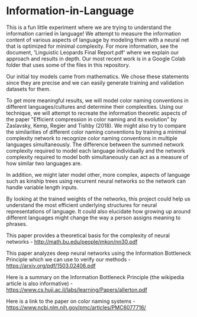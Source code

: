 # Information-in-Language
This is a fun little experiment where we are trying to understand the information carried in language! We attempt to measure the information content of various aspects of language by modeling them with a neural net that is optimized for minimal complexity. For more information, see the document, 'Linguistic Leopards Final Report.pdf' where we explain our approach and results in depth. Our most recent work is in a Google Colab folder that uses some of the files in this repository. 

Our initial toy models came from mathematics. We chose these statements since they are precise and we can easily generate training and validation datasets for them.

To get more meaningful results, we will model color naming conventions in different languages/cultures and determine their complexities. Using our technique, we will attempt to recreate the information theoretic aspects of the paper "Efficient compression in color naming and its evolution" by Zaslavsky, Kemp, Regier and Tishby (2018). We might also try to compare the similarities of different color naming conventions by training a minimal complexity network to recognize color naming conventions in multiple languages simultaneously. The difference between the summed network complexity required to model each language individually and the network complexity required to model both simultaneously can act as a measure of how similar two languages are. 

In addition, we might later model other, more complex, aspects of language such as kinship trees using recurrent neural networks so the network can handle variable length inputs. 

By looking at the trained weights of the networks, this project could help us understand the most efficient underlying structures for neural representations of language. It could also elucidate how growing up around different languages might change the way a person assigns meaning to phrases.

This paper provides a theoretical basis for the complexity of neural networks - http://math.bu.edu/people/mkon/nn30.pdf

This paper analyzes deep neural networks using the Information Bottleneck Principle which we can use to verify our methods - https://arxiv.org/pdf/1503.02406.pdf

Here is a summary on the Information Bottleneck Principle (the wikipedia article is also informative) - https://www.cs.huji.ac.il/labs/learning/Papers/allerton.pdf

Here is a link to the paper on color naming systems - https://www.ncbi.nlm.nih.gov/pmc/articles/PMC6077716/
